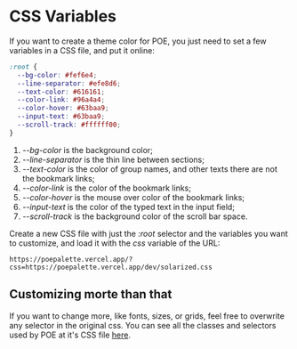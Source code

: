 # CSS Variables

If you want to create a theme color for POE, you just need to set a few variables in a CSS file, and put it online:

```css
:root {
  --bg-color: #fef6e4;
  --line-separator: #efe8d6;
  --text-color: #616161;
  --color-link: #96a4a4;
  --color-hover: #63baa9;
  --input-text: #63baa9;
  --scroll-track: #ffffff00;
}
```

1. _--bg-color_ is the background color;
2. _--line-separator_ is the thin line between sections;
3. _--text-color_ is the color of group names, and other texts there are not the bookmark links;
4. _--color-link_ is the color of the bookmark links;
5. _--color-hover_ is the mouse over color of the bookmark links;
6. _--input-text_ is the color of the typed text in the input field;
7. _--scroll-track_ is the background color of the scroll bar space.

Create a new CSS file with just the _:root_ selector and the variables you want to customize, and load it with the _css_ variable of the URL:

`https://poepalette.vercel.app/?css=https://poepalette.vercel.app/dev/solarized.css`

## Customizing morte than that

If you want to change more, like fonts, sizes, or grids, feel free to overwrite any selector in the original css. You can see all the classes and selectors used by POE at it's CSS file [here](https://poepalette.vercel.app/dev/style.css).
